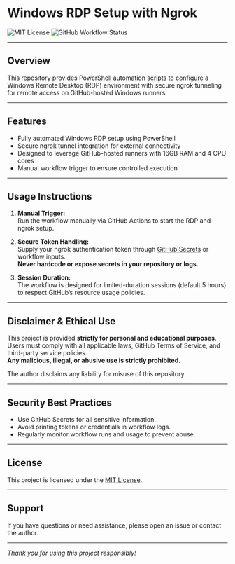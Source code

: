 # Windows RDP Setup with Ngrok

![MIT License](https://img.shields.io/badge/License-MIT-yellow.svg)
![GitHub Workflow Status](https://img.shields.io/github/actions/workflow/status/Rockey800/test/windows-rdp-ngrok.yml?branch=main&label=workflow)

---

## Overview

This repository provides PowerShell automation scripts to configure a Windows Remote Desktop (RDP) environment with secure ngrok tunneling for remote access on GitHub-hosted Windows runners.

---

## Features

- Fully automated Windows RDP setup using PowerShell  
- Secure ngrok tunnel integration for external connectivity  
- Designed to leverage GitHub-hosted runners with 16GB RAM and 4 CPU cores  
- Manual workflow trigger to ensure controlled execution  

---

## Usage Instructions

1. **Manual Trigger:**  
   Run the workflow manually via GitHub Actions to start the RDP and ngrok setup.

2. **Secure Token Handling:**  
   Supply your ngrok authentication token through [GitHub Secrets](https://docs.github.com/en/actions/security-guides/encrypted-secrets) or workflow inputs.  
   **Never hardcode or expose secrets in your repository or logs.**

3. **Session Duration:**  
   The workflow is designed for limited-duration sessions (default 5 hours) to respect GitHub’s resource usage policies.

---

## Disclaimer & Ethical Use

This project is provided **strictly for personal and educational purposes**.  
Users must comply with all applicable laws, GitHub Terms of Service, and third-party service policies.  
**Any malicious, illegal, or abusive use is strictly prohibited.**  

The author disclaims any liability for misuse of this repository.

---

## Security Best Practices

- Use GitHub Secrets for all sensitive information.  
- Avoid printing tokens or credentials in workflow logs.  
- Regularly monitor workflow runs and usage to prevent abuse.

---

## License

This project is licensed under the [MIT License](./LICENSE).

---

## Support

If you have questions or need assistance, please open an issue or contact the author.

---

*Thank you for using this project responsibly!*
